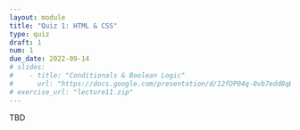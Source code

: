 ```yaml
---
layout: module
title: "Quiz 1: HTML & CSS"
type: quiz
draft: 1
num: 1
due_date: 2022-09-14
# slides: 
#    - title: "Conditionals & Boolean Logic"
#      url: "https://docs.google.com/presentation/d/12fDP04q-0vb7edd8qEqLBQHfKjDuSAmPWOweNooxATM/edit?usp=sharing"
# exercise_url: "lecture11.zip"
---
```


TBD